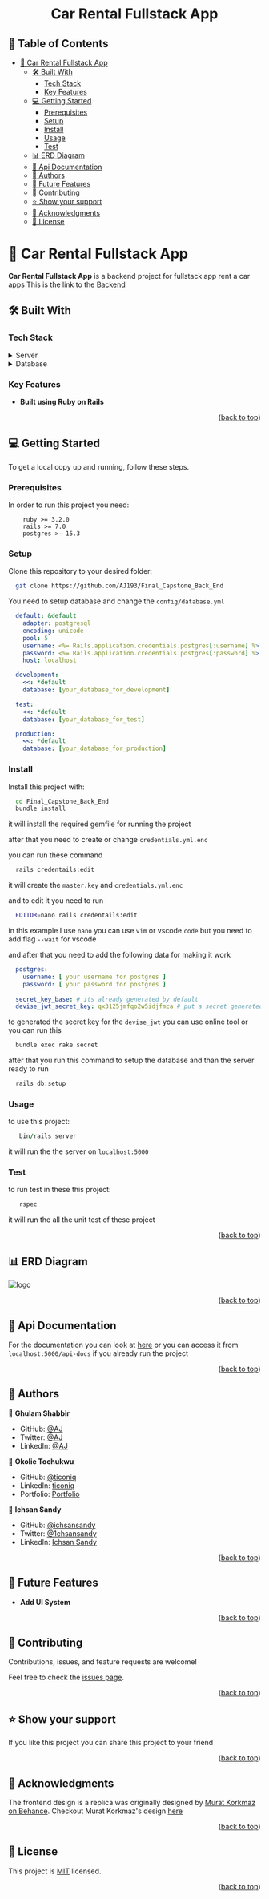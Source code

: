 <a name="readme-top"></a>

<div align="center">

  <h1><b>Car Rental Fullstack App</b></h1>

</div>

<!-- TABLE OF CONTENTS -->

## 📗 Table of Contents

- [📖 Car Rental Fullstack App ](#-car-rental-fullstack-app)
  - [🛠 Built With ](#-built-with-)
    - [Tech Stack ](#tech-stack-)
    - [Key Features ](#key-features-)
  - [💻 Getting Started ](#-getting-started-)
    - [Prerequisites](#prerequisites)
    - [Setup](#setup)
    - [Install](#install)
    - [Usage](#usage)
    - [Test](#test)
  - [📊 ERD Diagram ](#-erd-diagram-)
  - [📃 Api Documentation ](#-api-documentation-)
  - [👥 Authors ](#-authors-)
  - [🔭 Future Features ](#-future-features-)
  - [🤝 Contributing ](#-contributing-)
  - [⭐️ Show your support ](#️-show-your-support-)
  - [🙏 Acknowledgments ](#-acknowledgments-)
  - [📝 License ](#-license-)

<!-- PROJECT DESCRIPTION -->

# 📖 Car Rental Fullstack App <a name="about-project"></a>

**Car Rental Fullstack App** is a backend project for fullstack app rent a car apps
This is the link to the [Backend](https://github.com/AJ193/Final_Capstone_Back_End)
## 🛠 Built With <a name="built-with"></a>

### Tech Stack <a name="tech-stack"></a>

<details>
  <summary>Server</summary>
    <li><a href="https://www.ruby-lang.org/en/">Ruby</a></li>
    <li><a href="https://rubyonrails.org/">Rails</a></li>
</details>
<details>
  <summary>Database</summary>
    <li><a href="https://www.postgresql.org/">Postgres</a></li>
</details>

<!-- Features -->

### Key Features <a name="key-features"></a>

- **Built using Ruby on Rails**

<p align="right">(<a href="#readme-top">back to top</a>)</p>

<!-- LIVE DEMO

## 🚀 Live Demo <a name="live-demo"></a>

- [Live Demo Link](https://stock-wise.vercel.app/)

<p align="right">(<a href="#readme-top">back to top</a>)</p> -->

<!-- GETTING STARTED -->

## 💻 Getting Started <a name="getting-started"></a>

To get a local copy up and running, follow these steps.

### Prerequisites

In order to run this project you need:

```
    ruby >= 3.2.0
    rails >= 7.0
    postgres >- 15.3
```

### Setup

Clone this repository to your desired folder:

```bash
  git clone https://github.com/AJ193/Final_Capstone_Back_End
```

You need to setup database and change the ```config/database.yml```

```yml
  default: &default
    adapter: postgresql
    encoding: unicode
    pool: 5
    username: <%= Rails.application.credentials.postgres[:username] %>
    password: <%= Rails.application.credentials.postgres[:password] %>
    host: localhost

  development:
    <<: *default
    database: [your_database_for_development]

  test:
    <<: *default
    database: [your_database_for_test]

  production:
    <<: *default
    database: [your_database_for_production]
```

### Install

Install this project with:

```bash
  cd Final_Capstone_Back_End
  bundle install
```

it will install the required gemfile for running the project

after that you need to create or change ```credentials.yml.enc```

you can run these command

```bash
  rails credentails:edit
```

it will create the ```master.key``` and ```credentials.yml.enc```

and to edit it you need to run

```bash
  EDITOR=nano rails credentails:edit
```
in this example I use ```nano``` you can use ```vim``` or vscode ```code``` but you need to add flag ```--wait``` for vscode

and after that you need to add the following data for making it work
```yml
  postgres:
    username: [ your username for postgres ]
    password: [ your password for postgres ]
  
  secret_key_base: # its already generated by default
  devise_jwt_secret_key: qx3125jmfqo2w5idjfmca # put a secret generated key
```

to generated the secret key for the ```devise_jwt``` you can use online tool or you can run this

```bash
  bundle exec rake secret
```
after that you run this command to setup the database and than the server ready to run
```bash
  rails db:setup
```


### Usage

to use this project:

```ruby
   bin/rails server
```

it will run the the server on ```localhost:5000```

### Test

to run test in these this project:

```ruby
   rspec
```

it will run the all the unit test of these project


<p align="right">(<a href="#readme-top">back to top</a>)</p>

## 📊 ERD Diagram <a name="erd-diagram"></a>

  <img src="./public/drawSQL-car-rental-export-2023-11-03%20(1).png" alt="logo" width="auto"  height="auto" />
  
<p align="right">(<a href="#readme-top">back to top</a>)</p>

## 📃 Api Documentation <a name="api-documentaion"></a>

For the documentation you can look at [here](https://app.swaggerhub.com/apis-docs/ICHSAN2668/car-rental/v1)
or you can access it from ```localhost:5000/api-docs``` if you already run the project

<p align="right">(<a href="#readme-top">back to top</a>)</p>

## 👥 Authors <a name="authors"></a>

👤 **Ghulam Shabbir**

- GitHub: [@AJ](https://github.com/AJ193)
- Twitter: [@AJ](https://twitter.com/GhulamShabbir59)
- LinkedIn: [@AJ](https://www.linkedin.com/in/ghulam-shabbir-225264247/)

👤 **Okolie Tochukwu**

- GitHub: [@ticoniq](https://github.com/ticoniq)
- LinkedIn: [ticoniq](https://linkedin.com/in/ticoniq)
- Portfolio: [Portfolio](https://tochidev.com)

👤 **Ichsan Sandy**

- GitHub: [@ichsansandy](https://github.com/ichsansandy)
- Twitter: [@1chsansandy](https://twitter.com/1chsansandy)
- LinkedIn: [Ichsan Sandy](https://linkedin.com/in/ichsans)


<p align="right">(<a href="#readme-top">back to top</a>)</p>

<!-- FUTURE FEATURES -->

## 🔭 Future Features <a name="future-features"></a>

- **Add UI System**


<p align="right">(<a href="#readme-top">back to top</a>)</p>

<!-- CONTRIBUTING -->

## 🤝 Contributing <a name="contributing"></a>

Contributions, issues, and feature requests are welcome!

Feel free to check the [issues page](https://github.com/AJ193/Final_Capstone_Back_End/issues).

<p align="right">(<a href="#readme-top">back to top</a>)</p>

<!-- SUPPORT -->

## ⭐️ Show your support <a name="support"></a>

If you like this project you can share this project to your friend

<p align="right">(<a href="#readme-top">back to top</a>)</p>

<!-- ACKNOWLEDGEMENTS -->

## 🙏 Acknowledgments <a name="acknowledgements"></a>

The frontend design is a replica was originally designed by [Murat Korkmaz on Behance](https://www.behance.net/muratk). Checkout Murat Korkmaz's design [here](https://www.behance.net/gallery/26425031/Vespa-Responsive-Redesign)

<p align="right">(<a href="#readme-top">back to top</a>)</p>

<!-- LICENSE -->

## 📝 License <a name="license"></a>

This project is [MIT](./LICENSE) licensed.

<p align="right">(<a href="#readme-top">back to top</a>)</p>
